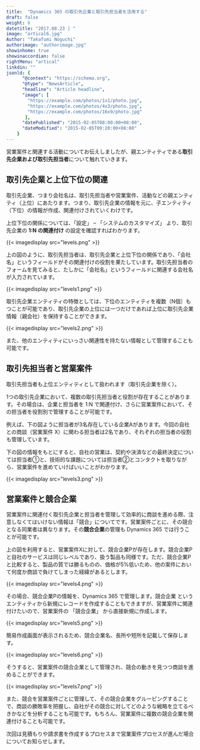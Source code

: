 ```yaml
---
title:  "Dynamics 365 の取引先企業と取引先担当者を活用する"
draft: false
weight: 6
datetitle: "2017.08.23 | "
image: "artical6.jpg"
Author: "Takafumi Noguchi"
authorimage: "authorimage.jpg"
showinhome: true
showinaccordian: false
rightMenu: "artical"
linkdin: ""
jsonld: {
      "@context": "https://schema.org",
      "@type": "NewsArticle",
      "headline": "Article headline",
      "image": [
        "https://example.com/photos/1x1/photo.jpg",
        "https://example.com/photos/4x3/photo.jpg",
        "https://example.com/photos/16x9/photo.jpg"
       ],
      "datePublished": "2015-02-05T08:00:00+08:00",
      "dateModified": "2015-02-05T09:20:00+08:00"
    }
---
```

<!-- Intro  -->
営業案件と関連する活動についてお伝えしましたが、親エンティティである**取引先企業および取引先担当者**について触れていきます。

## 取引先企業と上位下位の関連
取引先企業、つまり会社名は、取引先担当者や営業案件、活動などの親エンティティ（上位）にあたります。つまり、取引先企業の情報を元に、子エンティティ（下位）の情報が作成、関連付けされていくわけです。

上位下位の関係については、「設定」 – 「システムのカスタマイズ」 より、取引先企業の **1:N の関連付け** の設定を確認すればわかります。
<!-- Image= levels.png -->
{{< imagedisplay src="levels.png" >}}

上の図のように、取引先担当者は、取引先企業と上位下位の関係であり、「会社名」というフィールドがその関連付けの役割を果たしています。取引先担当者のフォームを見てみると、たしかに「会社名」というフィールドに関連する会社名が入力されています。
<!-- Image= levels1.png -->
{{< imagedisplay src="levels1.png" >}}

取引先企業エンティティの特徴としては、下位のエンティティを複数（N個）もつことが可能であり、取引先企業の上位には一つだけであれば上位に取引先企業情報（親会社）を保持することができます。
<!-- Image= levels2.png -->
{{< imagedisplay src="levels2.png" >}}

また、他のエンティティにいっさい関連性を持たない情報として管理することも可能です。

## 取引先担当者と営業案件
取引先担当者も上位エンティティとして扱われます（取引先企業を除く）。

1つの取引先企業において、複数の取引先担当者と役割が存在することがあります。その場合は、企業と担当者を 1:N で関連付け、さらに営業案件において、その担当者を役割別で管理することが可能です。

例えば、下の図ように担当者が3名存在している企業Aがあります。今回の自社との商談（営業案件 X）に関わる担当者は2名であり、それぞれの担当者の役割も管理しています。

下の図の情報をもとにすると、自社の営業は、契約や決済などの最終決定については担当者①と、技術的な課題については担当者②とコンタクトを取りながら、営業案件を進めていけばいいことがわかります。
<!-- Image= levels3.png -->
{{< imagedisplay src="levels3.png" >}}

## 営業案件と競合企業
営業案件に関連付く取引先企業と担当者を管理して効率的に商談を進める際、注意しなくてはいけない情報は「競合」についてです。営業案件ごとに、その競合となる同業者は異なります。その**競合企業**の管理も Dynamics 365 では行うことが可能です。

上の図を利用すると、営業案件Xに対して、競合企業Pが存在します。競合企業Pと自社のサービスは同じレベルであり、扱う製品も同様です。ただ、競合企業Pと比較すると、製品の質では勝るものの、価格が5%低いため、他の案件において何度か商談で負けてしまった経緯があるとします。
<!-- Image= levels4.png -->
{{< imagedisplay src="levels4.png" >}}

その場合、競合企業Pの情報を、Dynamics 365 で管理します。競合企業 というエンティティから新規にレコードを作成することもできますが、営業案件に関連付けたいので、営業案件の 「競合企業」 から直接新規に作成します。
<!-- Image= levels5.png -->
{{< imagedisplay src="levels5.png" >}}

簡易作成画面が表示されるため、競合企業名、長所や短所を記載して保存します。
<!-- Image= levels6.png -->
{{< imagedisplay src="levels6.png" >}}

そうすると、営業案件の競合企業として管理され、競合の動きを見つつ商談を進めることができます。
<!-- Image= levels7.png -->
{{< imagedisplay src="levels7.png" >}}

また、競合を営業案件ごとに管理して、その競合企業をグルーピングすることで、商談の勝敗率を把握し、自社がその競合に対してどのような戦略を立てるべきかなどを分析することも可能です。もちろん、営業案件に複数の競合企業を関連付けることも可能です。

次回は見積もりや請求書を作成するプロセスまで営業案件プロセスが進んだ場合についてお知らせします。